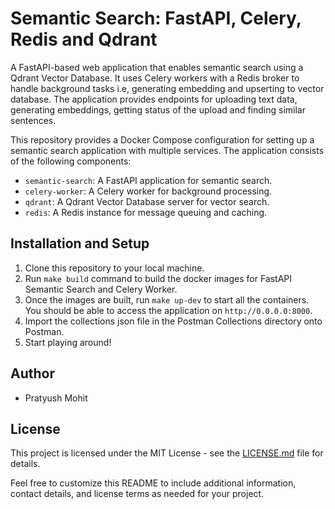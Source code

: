 # Semantic Search: FastAPI, Celery, Redis and Qdrant

A FastAPI-based web application that enables semantic search using a Qdrant Vector Database. It uses Celery workers with a Redis broker to handle background tasks i.e, generating embedding and upserting to vector database. The application provides endpoints for uploading text data, generating embeddings, getting status of the upload and finding similar sentences.

This repository provides a Docker Compose configuration for setting up a semantic search application with multiple services. The application consists of the following components:

- `semantic-search`: A FastAPI application for semantic search.
- `celery-worker`: A Celery worker for background processing.
- `qdrant`: A Qdrant Vector Database server for vector search.
- `redis`: A Redis instance for message queuing and caching.


## Installation and Setup
1. Clone this repository to your local machine.
2. Run `make build` command to build the docker images for FastAPI Semantic Search and Celery Worker.
3. Once the images are built, run `make up-dev` to start all the containers. You should be able to access the application on `http://0.0.0.0:8000`.
4. Import the collections json file in the Postman Collections directory onto Postman.
5. Start playing around!

## Author
- Pratyush Mohit

## License
This project is licensed under the MIT License - see the [LICENSE.md](LICENSE.md) file for details.

Feel free to customize this README to include additional information, contact details, and license terms as needed for your project.